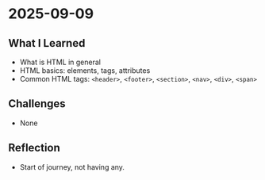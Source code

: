 # 2025-09-09

## What I Learned

- What is HTML in general
- HTML basics: elements, tags, attributes
- Common HTML tags: `<header>`, `<footer>`, `<section>`, `<nav>`, `<div>`, `<span>`

## Challenges

- None

## Reflection

- Start of journey, not having any.
